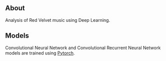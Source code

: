## About
Analysis of Red Velvet music using Deep Learning.

## Models
Convolutional Neural Network and Convolutional Recurrent Neural Network models are trained using [Pytorch](https://pytorch.org/docs/stable/index.html).
